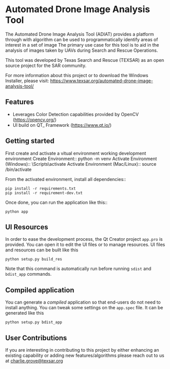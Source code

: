 Automated Drone Image Analysis Tool
=============================

The Automated Drone Image Analysis Tool (ADIAT) provides a platform through with algorithm can be used to programmatically identify areas of interest in a set of image  The primary use case for this tool is to aid in the analysis of images taken by UAVs during Search and Rescue Operations.

This tool was developed by Texas Search and Rescue (TEXSAR) as an open source project for the SAR community.

For more information about this project or to download the Windows Installer, please visit: https://www.texsar.org/automated-drone-image-analysis-tool/

Features
--------

- Leverages Color Detection capabilities provided by OpenCV (https://opencv.org/)
- UI build on QT_ Framework (https://www.qt.io/)
 

Getting started
---------------

First create and activate a vitual environment working development environment
    Create Environment::
    python -m venv <environment name>
    Activate Environment (Windows):: <environment name>\Scripts\activate
    Activate Environment (Mac/Linux):: source <environment name>/bin/activate

From the activated environment, install all dependencies::

    pip install -r requirements.txt
    pip install -r requirement-dev.txt

Once done, you can run the application like this::

    python app

UI Resources
--------------------------

In order to ease the development process, the Qt Creator project ``app.pro`` is
provided. You can open it to edit the UI files or to manage resources.
UI files and resources can be built like this

    python setup.py build_res

Note that this command is automatically run before running ``sdist`` and
``bdist_app`` commands.

Compiled application
--------------------

You can generate a *compiled* application so that end-users do not need to
install anything. You can tweak some settings on the ``app.spec`` file. It can
be generated like this

    python setup.py bdist_app
    
 User Contributions
--------------------

If you are interesting in contributing to this project by either enhancing an existing capability or adding new features/algorithms please reach out to us at charlie.grove@texsar.org
